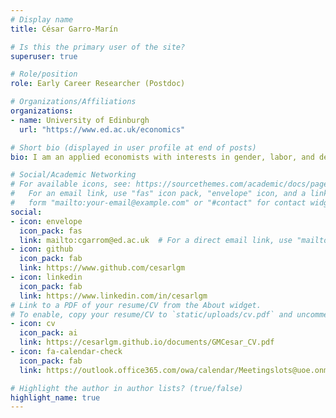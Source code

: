 ```yaml
---
# Display name
title: César Garro-Marín

# Is this the primary user of the site?
superuser: true

# Role/position
role: Early Career Researcher (Postdoc)

# Organizations/Affiliations
organizations:
- name: University of Edinburgh
  url: "https://www.ed.ac.uk/economics"

# Short bio (displayed in user profile at end of posts)
bio: I am an applied economists with interests in gender, labor, and development economics.

# Social/Academic Networking
# For available icons, see: https://sourcethemes.com/academic/docs/page-builder/#icons
#   For an email link, use "fas" icon pack, "envelope" icon, and a link in the
#   form "mailto:your-email@example.com" or "#contact" for contact widget.
social:
- icon: envelope
  icon_pack: fas
  link: mailto:cgarrom@ed.ac.uk  # For a direct email link, use "mailto:test@example.org".
- icon: github
  icon_pack: fab
  link: https://www.github.com/cesarlgm
- icon: linkedin
  icon_pack: fab
  link: https://www.linkedin.com/in/cesarlgm
# Link to a PDF of your resume/CV from the About widget.
# To enable, copy your resume/CV to `static/uploads/cv.pdf` and uncomment the lines below.
- icon: cv
  icon_pack: ai
  link: https://cesarlgm.github.io/documents/GMCesar_CV.pdf
- icon: fa-calendar-check
  icon_pack: fab
  link: https://outlook.office365.com/owa/calendar/Meetingslots@uoe.onmicrosoft.com/bookings/s/3KyNCUZjfEqzUAkxt2X8IQ2

# Highlight the author in author lists? (true/false)
highlight_name: true
---
```

